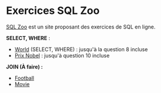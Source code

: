 # Exercices SQL Zoo

[SQL Zoo](https://sqlzoo.net/wiki/SQL_Tutorial) est un site proposant des exercices de SQL en ligne.

**SELECT, WHERE** :
- [World](https://sqlzoo.net/wiki/SELECT_from_WORLD_Tutorial) (SELECT, WHERE) : jusqu'à la question 8 incluse
- [Prix Nobel](https://sqlzoo.net/wiki/SELECT_from_Nobel_Tutorial) : jusqu'à question 10 incluse

**JOIN (À faire) :**  
- [Football](https://sqlzoo.net/wiki/The_JOIN_operation)
- [Movie](https://sqlzoo.net/wiki/More_JOIN_operations)
